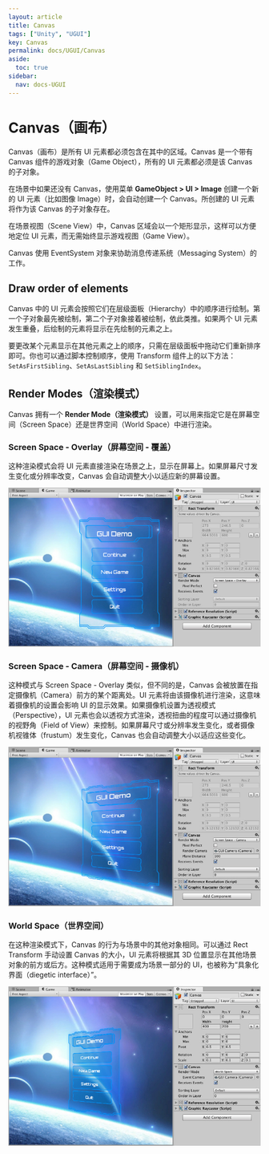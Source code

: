 ```yaml
---
layout: article
title: Canvas
tags: ["Unity", "UGUI"]
key: Canvas
permalink: docs/UGUI/Canvas
aside:
  toc: true
sidebar:
  nav: docs-UGUI
---
```

# Canvas（画布）

Canvas（画布）是所有 UI 元素都必须包含在其中的区域。Canvas 是一个带有 Canvas 组件的游戏对象（Game Object），所有的 UI 元素都必须是该 Canvas 的子对象。

在场景中如果还没有 Canvas，使用菜单 **GameObject > UI > Image** 创建一个新的 UI 元素（比如图像 Image）时，会自动创建一个 Canvas。所创建的 UI 元素将作为该 Canvas 的子对象存在。

在场景视图（Scene View）中，Canvas 区域会以一个矩形显示，这样可以方便地定位 UI 元素，而无需始终显示游戏视图（Game View）。

Canvas 使用 EventSystem 对象来协助消息传递系统（Messaging System）的工作。

## Draw order of elements

Canvas 中的 UI 元素会按照它们在层级面板（Hierarchy）中的顺序进行绘制。第一个子对象最先被绘制，第二个子对象接着被绘制，依此类推。如果两个 UI 元素发生重叠，后绘制的元素将显示在先绘制的元素之上。

要更改某个元素显示在其他元素之上的顺序，只需在层级面板中拖动它们重新排序即可。你也可以通过脚本控制顺序，使用 Transform 组件上的以下方法：`SetAsFirstSibling`、`SetAsLastSibling` 和 `SetSiblingIndex`。

## Render Modes（渲染模式）

Canvas 拥有一个 **Render Mode（渲染模式）** 设置，可以用来指定它是在屏幕空间（Screen Space）还是世界空间（World Space）中进行渲染。

### Screen Space - Overlay（屏幕空间 - 覆盖）

这种渲染模式会将 UI 元素直接渲染在场景之上，显示在屏幕上。如果屏幕尺寸发生变化或分辨率改变，Canvas 会自动调整大小以适应新的屏幕设置。

![1745378625967](image/2025-04-23-Canvas/1745378625967.png)

### Screen Space - Camera（屏幕空间 - 摄像机）

这种模式与 Screen Space - Overlay 类似，但不同的是，Canvas 会被放置在指定摄像机（Camera）前方的某个距离处。UI 元素将由该摄像机进行渲染，这意味着摄像机的设置会影响 UI 的显示效果。如果摄像机设置为透视模式（Perspective），UI 元素也会以透视方式渲染，透视扭曲的程度可以通过摄像机的视野角（Field of View）来控制。如果屏幕尺寸或分辨率发生变化，或者摄像机视锥体（frustum）发生变化，Canvas 也会自动调整大小以适应这些变化。

![1745380240443](image/2025-04-23-Canvas/1745380240443.png)

### World Space（世界空间）

在这种渲染模式下，Canvas 的行为与场景中的其他对象相同。可以通过 Rect Transform 手动设置 Canvas 的大小，UI 元素将根据其 3D 位置显示在其他场景对象的前方或后方。这种模式适用于需要成为场景一部分的 UI，也被称为“具象化界面（diegetic interface）”。

![1745380253424](image/2025-04-23-Canvas/1745380253424.png)
